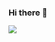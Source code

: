 ### Hi there 👋

<img src="https://img.shields.io/badge/JavaScript-#F7DF1E?style=flat-square&logo=#F7DF1ElogoColor=white&link=@YiHanSeul"/>
